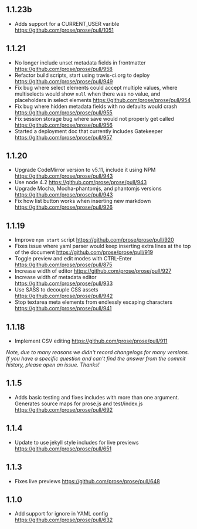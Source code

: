 ## 1.1.23b

- Adds support for a CURRENT_USER varible https://github.com/prose/prose/pull/1051

## 1.1.21

- No longer include unset metadata fields in frontmatter https://github.com/prose/prose/pull/958
- Refactor build scripts, start using travis-ci.org to deploy https://github.com/prose/prose/pull/949
- Fix bug where select elements could accept multiple values, where multiselects would show `null` when there was no value, and placeholders in select elements https://github.com/prose/prose/pull/954
- Fix bug where hidden metadata fields with no defaults would crash https://github.com/prose/prose/pull/955
- Fix session storage bug where save would not properly get called https://github.com/prose/prose/pull/956
- Started a deployment doc that currently includes Gatekeeper https://github.com/prose/prose/pull/957

## 1.1.20

- Upgrade CodeMirror version to v5.11, include it using NPM https://github.com/prose/prose/pull/943
- Use node 4.2 https://github.com/prose/prose/pull/943
- Upgrade Mocha, Mocha-phantomjs, and phantomjs versions https://github.com/prose/prose/pull/943
- Fix how list button works when inserting new markdown https://github.com/prose/prose/pull/926

## 1.1.19

- Improve `npm start` script https://github.com/prose/prose/pull/920
- Fixes issue where yaml parser would keep inserting extra lines at the top of the document https://github.com/prose/prose/pull/919
- Toggle preview and edit modes with CTRL-Enter https://github.com/prose/prose/pull/875
- Increase width of editor https://github.com/prose/prose/pull/927
- Increase width of metadata editor https://github.com/prose/prose/pull/933
- Use SASS to decouple CSS assets https://github.com/prose/prose/pull/942
- Stop textarea meta elements from endlessly escaping characters https://github.com/prose/prose/pull/941

## 1.1.18

- Implement CSV editing https://github.com/prose/prose/pull/911

*Note, due to many reasons we didn't record changelogs for many versions. If you have a specific question and can't find the answer from the commit history, please open an issue. Thanks!*

## 1.1.5

- Adds basic testing and fixes includes with more than one argument.
Generates source maps for prose.js and test/index.js
https://github.com/prose/prose/pull/692

## 1.1.4

- Update to use jekyll style includes for live previews
https://github.com/prose/prose/pull/651

## 1.1.3

- Fixes live previews https://github.com/prose/prose/pull/648

## 1.1.0

- Add support for ignore in YAML config
https://github.com/prose/prose/pull/632
